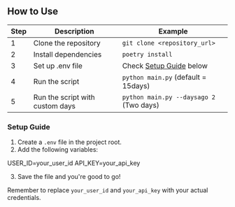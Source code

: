 ## How to Use

| Step | Description                     | Example                                 |
|------|---------------------------------|-----------------------------------------|
| 1    | Clone the repository            | `git clone <repository_url>`            |
| 2    | Install dependencies            | `poetry install`                        |
| 3    | Set up .env file                | Check [Setup Guide](#setup-guide) below |
| 4    | Run the script                  | `python main.py` (default = 15days)     |
| 5    | Run the script with custom days | `python main.py --daysago 2` (Two days) |

### Setup Guide

1. Create a `.env` file in the project root.
2. Add the following variables:

USER_ID=your_user_id
API_KEY=your_api_key

3. Save the file and you're good to go!

Remember to replace `your_user_id` and `your_api_key` with your actual credentials.
